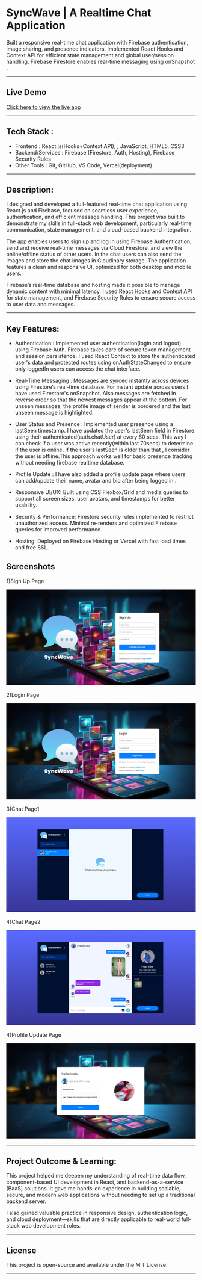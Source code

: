 # SyncWave | A Realtime Chat Application

Built a responsive real-time chat application with Firebase authentication, image sharing, and presence indicators. Implemented React Hooks and Context API for efficient state management and global user/session handling. Firebase Firestore enables real-time messaging using onSnapshot .


---
## Live Demo
[Click here to view the live app](https://syncwave-two.vercel.app)  



---
## Tech Stack :

- Frontend : React.js(Hooks+Context API), , JavaScript, HTML5, CSS3
- Backend/Services : Firebase (Firestore, Auth, Hosting), Firebase Security Rules
- Other Tools : Git, GitHub, VS Code, Vercel(deployment)



---
## Description:

I designed and developed a full-featured real-time chat application using React.js and Firebase, focused on seamless user experience, authentication, and efficient message handling. This project was built to demonstrate my skills in full-stack web development, particularly real-time communication, state management, and cloud-based backend integration.

The app enables users to sign up and log in using Firebase Authentication, send and receive real-time messages via Cloud Firestore, and view the online/offline status of other users. In the chat users can also send the images and store the chat images in Cloudinary storage. The application features a clean and responsive UI, optimized for both desktop and mobile users.

Firebase’s real-time database and hosting made it possible to manage dynamic content with minimal latency. I used React Hooks and Context API for state management, and Firebase Security Rules to ensure secure access to user data and messages.




---
## Key Features:

- Authentication : 
Implemented user authentication(login and logout) using Firebase Auth. Firebase takes care of secure token management and session persistence. I used React Context to store the authenticated user's data and protected routes using onAuthStateChanged to ensure only loggedIn users can access the chat interface.


- Real-Time Messaging :
Messages are synced instantly across devices using Firestore’s real-time database. For instant update across users I have used Firestore's onSnapshot. Also messages are fetched in reverse order so that the newest messages appear at the bottom. For unseen messages, the profile image of sender is bordered and the last unseen message is highlighted.


- User Status and Presence :
Implemented user presence using a lastSeen timestamp. I have updated the user's lastSeen field in Firestore using their authenticated(auth.chatUser) at every 60 secs. This way I can check if a user was active recently(within last 70secs) to determine if the user is online. If the user's lastSeen is older than that , I consider the user is offline.This approach works well for basic presence tracking without needing firebase realtime database.


- Profile Update :
I have also added a profile update page where users can add/update their name, avatar and bio after being logged in .
  


- Responsive UI/UX:
Built using CSS Flexbox/Grid and media queries to support all screen sizes.
user avatars, and timestamps for better usability.


- Security & Performance:
Firestore security rules implemented to restrict unauthorized access.
Minimal re-renders and optimized Firebase queries for improved performance.


- Hosting:
Deployed on Firebase Hosting or Vercel with fast load times and free SSL.




## Screenshots

1)Sign Up Page

![App Screenshots](screenshots/signup.png)


2)Login Page

![App Screenshots](screenshots/login.png)


3)Chat Page1

![App Screenshots](screenshots/chat_1.png)


4)Chat Page2

![App Screenshots](screenshots/chat2.png)


4)Profile Update Page

![App Screenshots](screenshots/profile_update_page.png)




---
## Project Outcome & Learning:

This project helped me deepen my understanding of real-time data flow, component-based UI development in React, and backend-as-a-service (BaaS) solutions. It gave me hands-on experience in building scalable, secure, and modern web applications without needing to set up a traditional backend server.

I also gained valuable practice in responsive design, authentication logic, and cloud deployment—skills that are directly applicable to real-world full-stack web development roles.



---
## License
This project is open-source and available under the MIT License.

---
  







